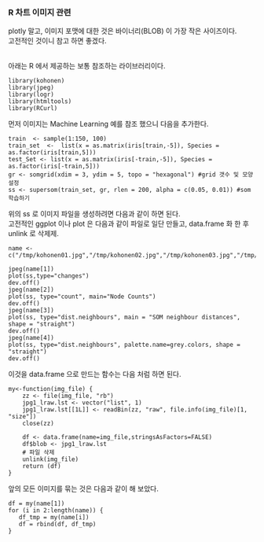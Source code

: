 ### R 차트 이미지 관련
plotly 말고, 이미지 포맷에 대한 것은 바이너리(BLOB) 이 가장 작은 사이즈이다.<br>
고전적인 것이니 참고 하면 좋겠다.<br>
<br>

아래는 R 에서 제공하는 보통 참조하는 라이브러리이다.
```
library(kohonen)
library(jpeg)
library(logr)
library(htmltools)
library(RCurl)
```
먼저 이미지는 Machine Learning 예를 참조 했으니 다음을 추가한다.
```
train  <- sample(1:150, 100) 
train_set  <-  list(x = as.matrix(iris[train,-5]), Species = as.factor(iris[train,5])) 
test_Set <- list(x = as.matrix(iris[-train,-5]), Species = as.factor(iris[-train,5])) 
gr <- somgrid(xdim = 3, ydim = 5, topo = "hexagonal") #grid 갯수 및 모양 설정
ss <- supersom(train_set, gr, rlen = 200, alpha = c(0.05, 0.01)) #som 학습하기
```
위의 ss 로 이미지 파일을 생성하려면 다음과 같이 하면 된다. <br>
고전적인 ggplot 이나 plot 은 다음과 같이 파일로 일단 만들고, data.frame 화 한 후 unlink 로 삭제제.<br>
```
name <- c("/tmp/kohonen01.jpg","/tmp/kohonen02.jpg","/tmp/kohonen03.jpg","/tmp/kohonen04.jpg")

jpeg(name[1])
plot(ss,type="changes")
dev.off()
jpeg(name[2])
plot(ss, type="count", main="Node Counts")
dev.off()
jpeg(name[3])
plot(ss, type="dist.neighbours", main = "SOM neighbour distances", shape = "straight")
dev.off()
jpeg(name[4])
plot(ss, type="dist.neighbours", palette.name=grey.colors, shape = "straight")
dev.off()
```

이것을 data.frame 으로 만드는 함수는 다음 처럼 하면 된다.
```
my<-function(img_file) {
	zz <- file(img_file, "rb")
	jpg1_lraw.lst <- vector("list", 1)
	jpg1_lraw.lst[[1L]] <- readBin(zz, "raw", file.info(img_file)[1, "size"])
	close(zz)

	df <- data.frame(name=img_file,stringsAsFactors=FALSE)
	df$blob <- jpg1_lraw.lst
	# 파일 삭제   
	unlink(img_file)
	return (df)
}
```
앞의 모든 이미지를 묶는 것은 다음과 같이 해 보았다.
```
df = my(name[1])
for (i in 2:length(name)) {
   df_tmp = my(name[i])
   df = rbind(df, df_tmp)
}
```


